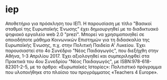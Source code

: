 # iep
Αποθετήριο για πρόσκληση του ΙΕΠ.
Η παρουσίαση με τίτλο "Βασικοί σταθμοί της Ευρωπαϊκής Ένωσης" έχει δημιουργηθεί με το διαδικτυακό ψηφιακό εργαλείο web 2.0 "prezi".
Μπορεί να χρησιμοποιηθεί σε οποιοδήποτε μάθημα Κοινωνικών Επιστημών για τη διδασκαλία της Ευρωπαϊκής Ένωσης, π.χ. στην Πολιτική Παιδεία Α' Λυκείου. 
Έχει παρουσιαστεί στο 4ο Συνέδριο "Νέος Παιδαγωγός", που διεξήχθη στην Αθήνα, 1-3 Απριλίου 2017.
Έχει αξιολογηθεί και συμπεριληφθεί στα Πρακτικά του 4ου Συνεδρίου "Νέος Παιδαγωγός", με ISBN:978-618-82301-2-5, με το άρθρο: «Ευρωπαϊκές Ιστορίες»: Πολιτιστικό πρόγραμμα που υλοποιήθηκε στο πλαίσιο του προγράμματος «Teachers 4 Europe».  
